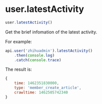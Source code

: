 # user.latestActivity

```javascript
user.latestActivity()
```

Get the brief infomation of the latest activity.

For example:

```javascript
api.user('zhihuadmin').latestActivity()
    .then(console.log)
    .catch(console.trace)
```

The result is:

```javascript
{
    time: 1462351830000,
    type: 'member_create_article',
    crawltime: 1462505742340
}
```
